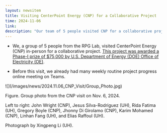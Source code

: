 ```yaml
---
layout: newsitem
title: Visiting CenterPoint Energy (CNP) for a Collaborative Project
time: 2024-11-06
link: 
description: "Our team of 5 people visited CNP for a collaborative project investigating the impact of growing EVs on the CNP grid."
---
```


* We, a group of 5 people from the RPG Lab, visited CenterPoint Energy (CNP) in-person for a collaborative project. <a href="/news/XL-DOE-OE-HEROS-DigtzlUtil/" class="off">This project was awarded a Phase-I prize of $75,000 by U.S. Department of Energy (DOE) Office of Electricity (OE)</a>.

* Before this visit, we already had many weekly routine project progress online meeting on Teams.


<div class="spacer"></div>

<div class="smallspacer"></div>
![](/images/news/2024.11.06_CNP_Visit/Group_Photo.jpg)
<div class="spacer"></div>

Figure. Group photo from the CNP visit on Nov. 6, 2024. 

Left to right: John Wright (CNP), Jesus Silva-Rodriguez (UH), Rida Fatima (UH), Gregory Boyle (CNP),
Jhonny Di Girolamo (CNP), Karim Mohamed (CNP), Linhan Fang (UH), and Elias Raffoul (UH).

Photograph by Xingpeng Li (UH).

<div class="spacer"></div>

